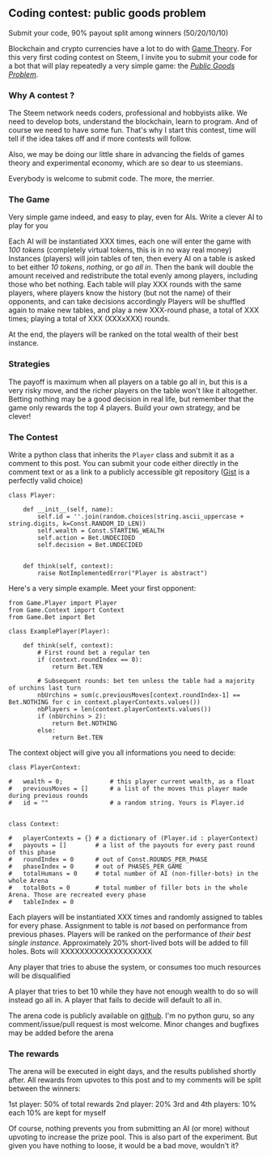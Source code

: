 ## Coding contest: public goods problem

Submit your code, 90% payout split among winners (50/20/10/10)

Blockchain and crypto currencies have a lot to do with [Game Theory](https://en.wikipedia.org/wiki/Game_theory). For this very first coding contest on Steem, I invite you to submit your code for a bot that will play repeatedly a very simple game: the [*Public Goods Problem*](https://en.wikipedia.org/wiki/Public_goods_game). 

### Why A contest ?

The Steem network needs coders, professional and hobbyists alike. We need to develop bots, understand the blockchain, learn to program. And of course we need to have some fun. That's why I start this contest, time will tell if the idea takes off and if more contests will follow.

Also, we may be doing our little share in advancing the fields of games theory and experimental economy, which are so dear to us steemians.

Everybody is welcome to submit code. The more, the merrier.


### The Game

Very simple game indeed, and easy to play, even for AIs. Write a clever AI to play for you

Each AI will be instantiated XXX times, each one will enter the game with *100 tokens* (completely virtual tokens, this is in no way real money)
Instances (players) will join tables of ten, then every AI on a table is asked to bet either *10 tokens*, *nothing*, or go *all in*. Then the bank will double the amount received and redistribute the total evenly among players, including those who bet nothing. 
Each table will play XXX rounds with the same players, where players know the history (but not the name) of their opponents, and can take decisions accordingly 
Players will be shuffled again to make new tables, and play a new XXX-round phase, a total of XXX times; playing a total of XXX (XXXxXXX) rounds.

At the end, the players will be ranked on the total wealth of their best instance.


### Strategies

The payoff is maximum when all players on a table go all in, but this is a very risky move, and the richer players on the table won't like it altogether. Betting nothing may be a good decision in real life, but remember that the game only rewards the top 4 players. Build your own strategy, and be clever!


### The Contest

Write a python class that inherits the `Player` class and submit it as a comment to this post. You can submit your code either directly in the comment text or as a link to a publicly accessible git repository ([Gist](gist.github.com) is a perfectly valid choice)

```
class Player:
	
	def __init__(self, name):
		self.id = ''.join(random.choices(string.ascii_uppercase + string.digits, k=Const.RANDOM_ID_LEN))
		self.wealth = Const.STARTING_WEALTH
		self.action = Bet.UNDECIDED
		self.decision = Bet.UNDECIDED


	def think(self, context):
		raise NotImplementedError("Player is abstract")

```

Here's a very simple example. Meet your first opponent:

```
from Game.Player import Player
from Game.Context import Context
from Game.Bet import Bet

class ExamplePlayer(Player):

	def think(self, context):
		# First round bet a regular ten
		if (context.roundIndex == 0):
			return Bet.TEN

		# Subsequent rounds: bet ten unless the table had a majority of urchins last turn
		nbUrchins = sum(c.previousMoves[context.roundIndex-1] == Bet.NOTHING for c in context.playerContexts.values())
		nbPlayers = len(context.playerContexts.values())
		if (nbUrchins > 2):
			return Bet.NOTHING
		else:
			return Bet.TEN

```

The context object will give you all informations you need to decide:

``` 
class PlayerContext:

#	wealth = 0;				# this player current wealth, as a float
#	previousMoves = []		# a list of the moves this player made during previous rounds
#	id = ""					# a random string. Yours is Player.id


class Context:

#	playerContexts = {} # a dictionary of (Player.id : playerContext)
#   payouts = []		# a list of the payouts for every past round of this phase
#	roundIndex = 0		# out of Const.ROUNDS_PER_PHASE
#	phaseIndex = 0		# out of PHASES_PER_GAME
#	totalHumans = 0		# total number of AI (non-filler-bots) in the whole Arena
# 	totalBots = 0		# total number of filler bots in the whole Arena. Those are recreated every phase
#	tableIndex = 0		
```


Each players will be instantiated XXX times and randomly assigned to tables for every phase. Assignment to table is *not* based on performance from previous phases. Players will be ranked on the performance of *their best single instance*. Approximately 20% short-lived bots will be added to fill holes. Bots will XXXXXXXXXXXXXXXXXXX

Any player that tries to abuse the system, or consumes too much resources will be disqualified

A player that tries to bet 10 while they have not enough wealth to do so will instead go all in. A player that fails to decide will default to all in.

The arena code is publicly available on [github](https://github.com/steemian/publicGood). I'm no python guru, so any comment/issue/pull request is most welcome. Minor changes and bugfixes may be added before the arena

### The rewards

The arena will be executed in eight days, and the results published shortly after. All rewards from upvotes to this post and to my comments will be split between the winners:

1st player: 50% of total rewards
2nd player: 20%
3rd and 4th players: 10% each
10% are kept for myself

Of course, nothing prevents you from submitting an AI (or more) without upvoting to increase the prize pool. This is also part of the experiment. But given you have nothing to loose, it would be a bad move, wouldn't it?





